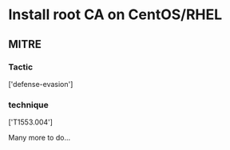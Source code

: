 # Install root CA on CentOS/RHEL

## MITRE

### Tactic
['defense-evasion']

### technique
['T1553.004']

Many more to do...
